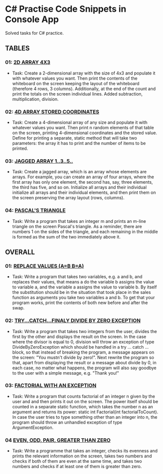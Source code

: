 # C# Practise Code Snippets in Console App
Solved tasks for C# practice.

## TABLES
### 01: [2D ARRAY 4X3](https://github.com/IKOMMM/CSHARP_Practice_Code_Snippets/blob/main/%5BTABLE%5D%2001/Program.cs)
- Task:
Create a 2-dimensional array with the size of 4x3 and populate it with whatever values you want.
Then print the contents of the whiteboard on the screen keeping the layout of the whiteboard (therefore 4 rows, 3 columns). Additionally, at the end of the count and print the totals on the screen individual lines. Added subtraction, multiplication, division.  

### 02: [4D ARRAY STORED COORDINATES](https://github.com/IKOMMM/CSHARP_Practice_Code_Snippets/blob/main/%5BTABLE%5D%2002/Program.cs)
- Task:
Create a 4-dimensional array of any size and populate it with whatever values you want. Then print n random elements of that table on the screen, printing 4-dimensional coordinates and the stored value. Define for printing a separate, static method that will take two parameters: the array it has to print and the number of items to be printed.

### 03: [JAGGED ARRAY 1..3..5..](https://github.com/IKOMMM/CSHARP_Practice_Code_Snippets/blob/main/CSHARP_Practise_Code_Snippets/%5BTABLE%5D%2003/Program.cs)
- Task:
Create a jagged array, which is an array whose elements are arrays. For example, you can create an array of four arrays, where the first array has only one element, the second has, say, three elements, the third has five, and so on. Initialize all arrays and their individual initialize all arrays and their individual elements, and then print them on the screen preserving the array layout (rows, columns).

### 04: [PASCAL'S TRIANGLE](https://github.com/IKOMMM/CSHARP_Practice_Code_Snippets/blob/main/CSHARP_Practise_Code_Snippets/%5BTABLE%5D%2004/Program.cs)
- Task:
Write a program that takes an integer m and prints an m-line triangle on the screen Pascal's triangle. As a reminder, there are numbers 1 on the sides of the triangle, and each remaining in the middle is formed as the sum of the two immediately above it.

## OVERALL
### 01: [REPLACE VALUES (A=B B=A)](https://github.com/IKOMMM/CSHARP_Practice_Code_Snippets/blob/main/%5BOVERALL%5D%2001/Program.cs)
- Task:
Write a program that takes two variables, e.g. a and b, and replaces their values, that means a do the variable b assigns the value to variable a, and the variable a assigns the value to variable b. By itself the substitution should be in the situation that took place in the sales function as arguments you take two variables a and b. To get that your program works, print the contents of both new before and after the swap.

### 02: [TRY...CATCH...FINALY DIVIDE BY ZERO EXCEPTION](https://github.com/IKOMMM/CSHARP_Practice_Code_Snippets/blob/main/%5BTABLE%5D%2002/Program.cs)
- Task:
Write a program that takes two integers from the user, divides the first by the other and displays the result on the screen. In the case where the divisor is equal to 0, division
will throw an exception of type DivideByZeroException which should be handled in a try ... catch ... block, so that instead of breaking the program, a message appears on the screen: "You mustn't divide by zero!". Next rewrite the program so that, apart from displaying the result or a message about divide by 0, in each case, no matter what happens, the program will also say goodbye to the user with a simple message, e.g. "Thank you!"

### 03: [FACTORIAL WITH AN EXCEPTION](https://github.com/IKOMMM/CSHARP_Practice_Code_Snippets/blob/main/%5BOVERALL%5D%2003/Program.cs)
- Task:
Write a program that counts factorial of an integer n given by the user and and then prints it out on the screen. The power itself should be counted in a separate static
function, which takes the number n as an argument and returns its power: static int Factorial(int factorialToCount). In case the user tries to type something other than an integer into n, the program should throw an unhandled exception of type ArgumentException.

### 04 [EVEN, ODD, PAIR, GREATER THAN ZERO](https://github.com/IKOMMM/CSHARP_Practice_Code_Snippets/blob/main/%5BOVERALL%5D%2004/Program.cs)
- Task:
Write a programme that takes an integer, checks its evenness and prints the relevant information on the screen, takes two numbers and checks if both of them are even at the same time, and takes two numbers and checks if at least one of them is greater than zero.
